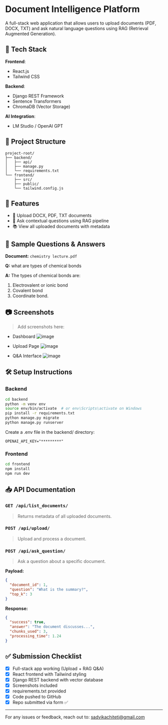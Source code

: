 # Document Intelligence Platform

A full-stack web application that allows users to upload documents (PDF, DOCX, TXT) and ask natural language questions using RAG (Retrieval Augmented Generation).

## 🔧 Tech Stack

**Frontend**:

* React.js
* Tailwind CSS

**Backend**:

* Django REST Framework
* Sentence Transformers
* ChromaDB (Vector Storage)

**AI Integration**:

* LM Studio / OpenAI GPT

## 📁 Project Structure

```
project-root/
├── backend/
│   ├── api/
│   ├── manage.py
│   └── requirements.txt
└── frontend/
    ├── src/
    ├── public/
    └── tailwind.config.js
```

## 🚀 Features

* 📄 Upload DOCX, PDF, TXT documents
* 🤖 Ask contextual questions using RAG pipeline
* 📚 View all uploaded documents with metadata

## 🧪 Sample Questions & Answers

**Document:** `chemistry lecture.pdf`

**Q:** what are types of chemical bonds

**A:** The types of chemical bonds are:
1. Electrovalent or ionic bond
2. Covalent bond
3. Coordinate bond.

## 📷 Screenshots

> Add screenshots here:

* Dashboard
  ![image](https://github.com/user-attachments/assets/f3e72d07-5551-4ed2-96a9-ebf38a31c846)

* Upload Page
 ![image](https://github.com/user-attachments/assets/49a906d2-3381-4c52-83df-2c233aefce31)

* Q\&A Interface
  ![image](https://github.com/user-attachments/assets/0e3fe9e9-b0a2-4488-99a8-5e0e3c3d2fad)


## 🛠️ Setup Instructions

### Backend

```bash
cd backend
python -m venv env
source env/bin/activate  # or env\Scripts\activate on Windows
pip install -r requirements.txt
python manage.py migrate
python manage.py runserver
```
Create a .env file in the backend/ directory:
```
OPENAI_API_KEY="*********"
```

### Frontend

```bash
cd frontend
npm install
npm run dev
```
## 📥 API Documentation

### `GET /api/list_documents/`

> Returns metadata of all uploaded documents.

### `POST /api/upload/`

> Upload and process a document.

### `POST /api/ask_question/`

> Ask a question about a specific document.

**Payload:**

```json
{
  "document_id": 1,
  "question": "What is the summary?",
  "top_k": 3
}
```

**Response:**

```json
{
  "success": true,
  "answer": "The document discusses...",
  "chunks_used": 3,
  "processing_time": 1.24
}
```

## ✅ Submission Checklist

* [x] Full-stack app working (Upload + RAG Q\&A)
* [x] React frontend with Tailwind styling
* [x] Django REST backend with vector database
* [x] Screenshots included
* [x] requirements.txt provided
* [x] Code pushed to GitHub
* [x] Repo submitted via form ✅

---

For any issues or feedback, reach out to: [sadvikachiteti@gmail.com](mailto:sadvikachitteti@gmail.com)
